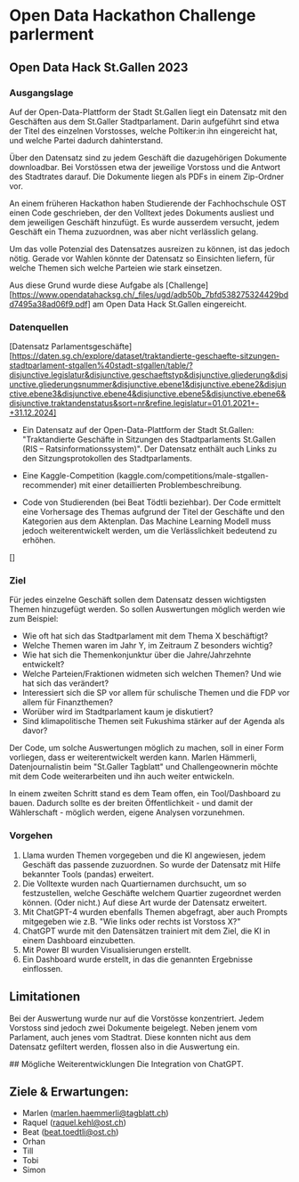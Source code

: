 # Open Data Hackathon Challenge parlerment

## Open Data Hack St.Gallen 2023

### Ausgangslage
Auf der Open-Data-Plattform der Stadt St.Gallen liegt ein Datensatz mit den Geschäften aus dem St.Galler Stadtparlament. Darin aufgeführt sind etwa der Titel des einzelnen Vorstosses, welche Poltiker:in ihn eingereicht hat, und welche Partei dadurch dahinterstand.

Über den Datensatz sind zu jedem Geschäft die dazugehörigen Dokumente downloadbar. Bei Vorstössen etwa der jeweilige Vorstoss und die Antwort des Stadtrates darauf. Die Dokumente liegen als PDFs in einem Zip-Ordner vor.

An einem früheren Hackathon haben Studierende der Fachhochschule OST einen Code geschrieben, der den Volltext jedes Dokuments ausliest und dem jeweiligen Geschäft hinzufügt. Es wurde ausserdem versucht, jedem Geschäft ein Thema zuzuordnen, was aber nicht verlässlich gelang.

Um das volle Potenzial des Datensatzes ausreizen zu können, ist das jedoch nötig. Gerade vor Wahlen könnte der Datensatz so Einsichten liefern, für welche Themen sich welche Parteien wie stark einsetzen.

Aus diese Grund wurde diese Aufgabe als [Challenge][https://www.opendatahacksg.ch/_files/ugd/adb50b_7bfd538275324429bdd7495a38ad06f9.pdf] am Open Data Hack St.Gallen eingereicht.

### Datenquellen
[Datensatz Parlamentsgeschäfte][https://daten.sg.ch/explore/dataset/traktandierte-geschaefte-sitzungen-stadtparlament-stgallen%40stadt-stgallen/table/?disjunctive.legislatur&disjunctive.geschaeftstyp&disjunctive.gliederung&disjunctive.gliederungsnummer&disjunctive.ebene1&disjunctive.ebene2&disjunctive.ebene3&disjunctive.ebene4&disjunctive.ebene5&disjunctive.ebene6&disjunctive.traktandenstatus&sort=nr&refine.legislatur=01.01.2021+-+31.12.2024]


- Ein Datensatz auf der Open-Data-Plattform der Stadt St.Gallen: "Traktandierte Geschäfte in Sitzungen des Stadtparlaments St.Gallen (RIS – Ratsinformationssystem)". Der Datensatz enthält auch Links zu den Sitzungsprotokollen des Stadtparlaments.

- Eine Kaggle-Competition (kaggle.com/competitions/male-stgallen-recommender) mit einer detaillierten Problembeschreibung.

- Code von Studierenden (bei Beat Tödtli beziehbar). Der Code ermittelt eine Vorhersage des Themas aufgrund der Titel der Geschäfte und den Kategorien aus dem Aktenplan. Das Machine Learning Modell muss jedoch weiterentwickelt werden, um die Verlässlichkeit bedeutend zu erhöhen.


[]


### Ziel
Für jedes einzelne Geschäft sollen dem Datensatz dessen wichtigsten Themen hinzugefügt werden. So sollen Auswertungen möglich werden wie zum Beispiel:

* Wie oft hat sich das Stadtparlament mit dem Thema X beschäftigt?
* Welche Themen waren im Jahr Y, im Zeitraum Z besonders wichtig?
* Wie hat sich die Themenkonjunktur über die Jahre/Jahrzehnte entwickelt?
* Welche Parteien/Fraktionen widmeten sich welchen Themen? Und wie hat sich das verändert?
* Interessiert sich die SP vor allem für schulische Themen und die FDP vor allem für
Finanzthemen?
* Worüber wird im Stadtparlament kaum je diskutiert?
* Sind klimapolitische Themen seit Fukushima stärker auf der Agenda als davor?

Der Code, um solche Auswertungen möglich zu machen, soll in einer Form vorliegen, dass er weiterentwickelt werden kann. Marlen Hämmerli, Datenjournalistin beim "St.Galler Tagblatt" und Challengeownerin möchte mit dem Code weiterarbeiten und ihn auch weiter entwickeln.

In einem zweiten Schritt stand es dem Team offen, ein Tool/Dashboard zu bauen. Dadurch sollte es der breiten Öffentlichkeit - und damit der Wählerschaft - möglich werden, eigene Analysen vorzunehmen.


### Vorgehen

1. Llama wurden Themen vorgegeben und die KI angewiesen, jedem Geschäft das passende zuzuordnen. So wurde der Datensatz mit Hilfe bekannter Tools (pandas) erweitert.
2. Die Volltexte wurden nach Quartiernamen durchsucht, um so festzustellen, welche Geschäfte welchem Quartier zugeordnet werden können. (Oder nicht.) Auf diese Art wurde der Datensatz erweitert.
3. Mit ChatGPT-4 wurden ebenfalls Themen abgefragt, aber auch Prompts mitgegeben wie z.B. "Wie links oder rechts ist Vorstoss X?"
4. ChatGPT wurde mit den Datensätzen trainiert mit dem Ziel, die KI in einem Dashboard einzubetten.
5. Mit Power BI wurden Visualisierungen erstellt.
6. Ein Dashboard wurde erstellt, in das die genannten Ergebnisse einflossen.



## Limitationen
Bei der Auswertung wurde nur auf die Vorstösse konzentriert. Jedem Vorstoss sind jedoch zwei Dokumente beigelegt. Neben jenem vom Parlament, auch jenes vom Stadtrat. Diese konnten nicht aus dem Datensatz gefiltert werden, flossen also in die Auswertung ein.




## Mögliche Weiterentwicklungen
Die Integration von ChatGPT.

## Ziele & Erwartungen:
- Marlen (marlen.haemmerli@tagblatt.ch)
- Raquel (raquel.kehl@ost.ch)
- Beat (beat.toedtli@ost.ch)
- Orhan
- Till
- Tobi
- Simon

